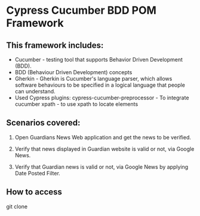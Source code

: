 # Cypress Cucumber BDD POM Framework


## This framework includes:
- Cucumber - testing tool that supports Behavior Driven Development (BDD).
- BDD (Behaviour Driven Development) concepts
- Gherkin - Gherkin is Cucumber's language parser, which allows software behaviours to be specified in a logical language that people can understand.
- Used Cypress plugins:
         cypress-cucumber-preprocessor - To integrate cucumber
         xpath - to use xpath to locate elements


## Scenarios covered:
1. Open Guardians News Web application and get the news to be verified.

2. Verify that news displayed in Guardian website is valid or not, via Google News.

3. Verify that Guardian news is valid or not, via Google News by applying Date Posted Filter.
    


## How to access

git clone 


